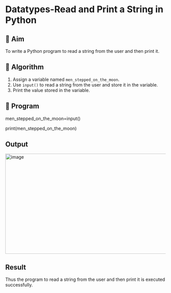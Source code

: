 # Datatypes-Read and Print a String in Python

## 🎯 Aim
To write a Python program to read a string from the user and then print it.

## 🧠 Algorithm
1. Assign a variable named `men_stepped_on_the_moon`.
2. Use `input()` to read a string from the user and store it in the variable.
3. Print the value stored in the variable.

## 🧾 Program
men_stepped_on_the_moon=input()

print(men_stepped_on_the_moon)

## Output
<img width="1332" height="315" alt="image" src="https://github.com/user-attachments/assets/bf108400-21d1-43ef-8a08-13b72761826f" />

## Result
Thus the program to read a string from the user and then print it is executed successfully.
